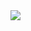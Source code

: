 <a href="https://github.com/devxb/gitanimals">
  <img src="https://render.gitanimals.org/farms/powerkyungil"/>
</a>
